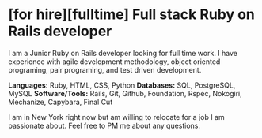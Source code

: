 # [for hire][fulltime] Full stack Ruby on Rails developer

I am a Junior Ruby on Rails developer looking for full time work. I have experience with agile development methodology, object oriented programing, pair programing, and  test driven development.

**Languages:** Ruby, HTML, CSS, Python
**Databases:** SQL, PostgreSQL, MySQL
**Software/Tools:** Rails, Git, Github, Foundation, Rspec, Nokogiri, Mechanize, Capybara, Final Cut

I am in New York right now but am willing to relocate for a job I am passionate about. Feel free to PM me about any questions.
